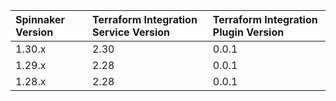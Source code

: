 | Spinnaker Version | Terraform Integration Service Version    |  Terraform Integration Plugin Version |
|:-------------------------- |:------------------------------ | :------------------------------ |
| 1.30.x | 2.30 | 0.0.1|
| 1.29.x | 2.28 | 0.0.1 |
| 1.28.x | 2.28 | 0.0.1|
